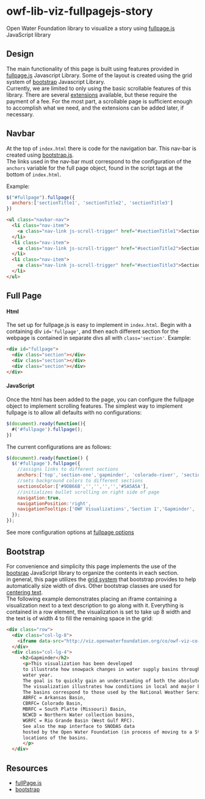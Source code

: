 # owf-lib-viz-fullpagejs-story
Open Water Foundation library to visualize a story using [fullpage.js](https://alvarotrigo.com/fullPage/) JavaScript library

## Design
The main functionality of this page is built using features provided in [fullpage.js](https://alvarotrigo.com/fullPage/) Javascript Library. Some of the layout is created using the grid system of [bootstrap](https://getbootstrap.com/) Javascript Library.  
Currently, we are limited to only using the basic scrollable features of this library. There are several [extensions](https://alvarotrigo.com/fullPage/extensions/) available, but these require the payment of a fee. For the most part, a scrollable page is sufficient enough to accomplish what we need, and the extensions can be added later, if necessary.

## Navbar

At the top of `index.html` there is code for the navigation bar. This nav-bar is created using [bootstrap.js](https://getbootstrap.com/docs/4.0/components/navbar/#nav).  
The links used in the nav-bar must correspond to the configuration of the `anchors` variable for the full page object, found in the script tags at the bottom of `index.html`.

Example:
```JavaScript
$("#fullpage").fullpage({
  anchors:['sectionTitle1', 'sectionTitle2', 'sectionTitle3']
})
```

```html
<ul class="navbar-nav">
  <li class="nav-item">
    <a class="nav-link js-scroll-trigger" href="#sectionTitle1">Section 1</a>
  </li>
  <li class="nav-item">
    <a class="nav-link js-scroll-trigger" href="#sectionTitle2">Section 2</a>
  </li>
  <li class="nav-item">
    <a class="nav-link js-scroll-trigger" href="#sectionTitle3">Section 3</a>
  </li>
</ul>
```

## Full Page
#### Html
The set up for fullpage.js is easy to implement in `index.html`. Begin with a containing div `id='fullpage'`, and then each different section for the webpage is contained in separate divs all with `class='section'`.
Example:  
```html
<div id="fullpage">
  <div class="section"></div>
  <div class="section"></div>
  <div class="section"></div>
</div>
```

#### JavaScript
Once the html has been added to the page, you can configure the fullpage object to implement scrolling features.
The simplest way to implement fullpage is to allow all defaults with no configurations:
```javascript
$(document).ready(function(){
  #('#fullpage').fullpage();
})
```
The current configurations are as follows:
```javascript
$(document).ready(function() {
  $('#fullpage').fullpage({
    //assigns links to different sections
    anchors:['top','section-one','gapminder', 'colorado-river', 'section-two', 'copyright'],
    //sets background colors to different sections
    sectionsColor:['#9DB66B','','','','','#5A5A5A'],
    //initializes bullet scrolling on right side of page
    navigation:true,
    navigationPosition:'right',
    navigationTooltips:['OWF Visualizations','Section 1','Gapminder', 'Colorado River', 'Section 2', 'Copyright']
  });
});
```
See more configuration options at [fullpage options](https://github.com/alvarotrigo/fullPage.js#options)

## Bootstrap
For convenience and simplicity this page implements the use of the [bootsrap](https://getbootstrap.com/) JavaScript library to organize the contents in each section.  
in general, this page utilizes the [grid system](https://getbootstrap.com/docs/4.0/layout/grid/) that bootstrap provides to help automatically size width of divs.
Other bootstrap classes are used for [centering text](https://getbootstrap.com/docs/4.0/utilities/text/).  
The following example demonstrates placing an iframe containing a visualization next to a text description to go along with it. Everything is contained in a row element, the visualization is set to take up 8 width and the text is of width 4 to fill the remaining space in the grid:
```html
<div class="row">
  <div class="col-lg-8">
    <iframe data-src="http://viz.openwaterfoundation.org/co/owf-viz-co-snodas-gapminder/" scrolling="no" frameborder="0"></iframe>
  </div>
  <div class="col-lg-4">
     <h2>Gapminder</h2>
      <p>This visualization has been developed
      to illustrate how snowpack changes in water supply basins throughout Colorado in a
      water year.
      The goal is to quickly gain an understanding of both the absolute and relative magnitude of water supply throughout Colorado.
      The visualization illustrates how conditions in local and major basins vary in time and compare to each other.
      The basins correspond to those used by the National Weather Service (NWS) River Forecast Centers (RFCs) and Northern Water.
      ABRFC = Arkansas Basin,
      CBRFC= Colorado Basin,
      MBRFC = South Platte (Missouri) Basin,
      NCWCD = Northern Water collection basins,
      WGRFC = Rio Grande Basin (West Gulf RFC).
      See also the map interface to SNODAS data
      hosted by the Open Water Foundation (in process of moving to a State of Colorado server) - use this to learn more about
      locations of the basins.
      </p>
  </div>
```

## Resources

* [fullPage.js](https://alvarotrigo.com/fullPage/)
* [bootstrap](https://getbootstrap.com/)
